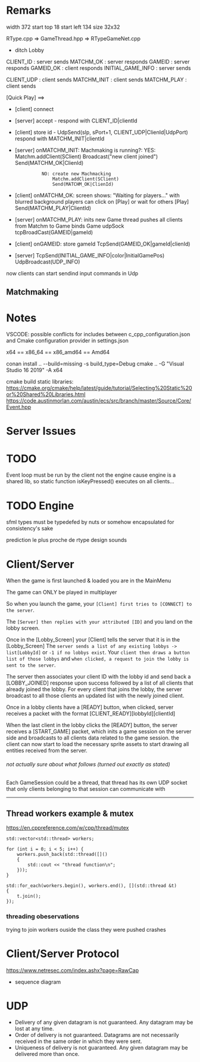 # Remarks

width 372
start top 18
start left 134
size 32x32

RType.cpp => GameThread.hpp => RTypeGameNet.cpp

- ditch Lobby

CLIENT_ID       : server sends
MATCHM_OK       : server responds
GAMEID          : server responds
GAMEID_OK       : client responds
INITIAL_GAME_INFO : server sends

CLIENT_UDP      : client sends
MATCHM_INIT     : client sends
MATCHM_PLAY     : client sends

[Quick Play] ==>
- [client] connect

- [server]  accept - respond with CLIENT_ID|clientId

- [client]  store id -
            UdpSend(sIp, sPort+1, CLIENT_UDP|ClienId|UdpPort)
            respond with MATCHM_INIT|clientId

- [server]  onMATCHM_INIT:
            Machmaking is running?:
                YES: Matchm.addClient(SClient)
                    Broadcast("new client joined")
                    Send(MATCHM_OK|ClienId)

                NO: create new Machmacking
                    Matchm.addClient(SClient)
                    Send(MATCHM_OK|ClienId)

- [client]  onMATCHM_OK:
            screen shows: "Waiting for players..."
            with blurred background
            players can click on [Play] or wait for others
                [Play] Send(MATCHM_PLAY|ClientId)

- [server]  onMATCHM_PLAY: inits new Game thread
            pushes all clients from Matchm to Game
            binds Game udpSock
            tcpBroadCast(GAMEID|gameId)

- [client]  onGAMEID:
            store gameId
            TcpSend(GAMEID_OK|gameId|clienId)

- [server] TcpSend(INITIAL_GAME_INFO|color|InitialGamePos)
           UdpBroadcast(UDP_INFO)

now clients can start sendind input commands in Udp

## Matchmaking

# Notes
VSCODE: possible conflicts for includes between c_cpp_configuration.json
and Cmake configuration provider in settings.json

x64 == x86_64 == x86_amd64 == Amd64


conan install .. --build=missing -s build_type=Debug
cmake .. -G "Visual Studio 16 2019" -A x64


cmake build static libraries:
https://cmake.org/cmake/help/latest/guide/tutorial/Selecting%20Static%20or%20Shared%20Libraries.html
https://code.austinmorlan.com/austin/ecs/src/branch/master/Source/Core/Event.hpp



# Server Issues

# TODO
Event loop must be run by the client
not the engine
cause engine is a shared lib, so static function isKeyPressed() executes on all clients...


# TODO Engine
sfml types must be typedefed by nuts or somehow encapsulated for consistency's sake

prediction
le plus proche de rtype
design
sounds

# Client/Server

When the game is first launched & loaded you are in the MainMenu

The game can ONLY be played in multiplayer

So when you launch the game, your `[Client] first tries to [CONNECT] to the server`.

The `[Server] then replies with your attributed [ID]` and you land on the lobby screen.

Once in the [Lobby_Screen] your [Client] tells the server that it is in the [Lobby_Screen]
The `server sends a list of any existing lobbys -> list[LobbyId]` or `-1 if no lobbys exist`.
Your `client then draws a button list of those lobbys` and `when clicked, a request to join the lobby is sent to the server`.

The server then associates your client ID with the lobby id and send back a [LOBBY_JOINED] response upon success followed by a list of all clients that already joined the lobby. For every client that joins the lobby, the server broadcast to all those clients an updated list with the newly joined client.

Once in a lobby clients have a [READY] button, when clicked, server receives a packet with the format [CLIENT_READY][lobbyId][clientId]

When the last client in the lobby clicks the [READY] button, the server receives a [START_GAME] packet, which inits a game session on the server side and broadcasts to all clients data related to the game session. the client can now start to load the necessary sprite assets to start drawing all entities received from the server.

###### not actually sure about what follows (turned out exactly as stated)
Each GameSession could be a thread, that thread has its own UDP socket that only clients belonging to that session can communicate with


---
## Thread workers example & mutex
https://en.cppreference.com/w/cpp/thread/mutex

    std::vector<std::thread> workers;

    for (int i = 0; i < 5; i++) {
        workers.push_back(std::thread([]()
        {
            std::cout << "thread function\n";
        }));
    }

    std::for_each(workers.begin(), workers.end(), [](std::thread &t)
    {
        t.join();
    });

### threading obeservations
trying to join workers ouside the class they were pushed
crashes


# Client/Server Protocol
https://www.netresec.com/index.ashx?page=RawCap

- sequence diagram

# UDP
- Delivery of any given datagram is not guaranteed. Any datagram may be lost at any time.
- Order of delivery is not guaranteed. Datagrams are not necessarily received in the same order in which they were sent.
- Uniqueness of delivery is not guaranteed. Any given datagram may be delivered more than once.
